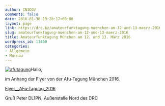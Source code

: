 ```yaml
---
author: IN3DOV
comments: false
date: 2016-01-30 19:20:17+00:00
layout: page
link: https://drc.bz/amateurfunktagung-muenchen-am-12-und-13-maerz-2016/
slug: amateurfunktagung-muenchen-am-12-und-13-maerz-2016
title: Amateurfunktagung München am 12. und 13. März 2016
wordpress_id: 11460
categories:
- Allgemein
- Murnau
---
```


[![afutagung](https://drc.bz/wp-content/uploads/2016/01/afutagung.jpg)](https://drc.bz/wp-content/uploads/2016/01/afutagung.jpg)Hallo,

im Anhang der Flyer von der Afu-Tagung München 2016.

[Flyer__AFu-Tagung_2016](https://drc.bz/wp-content/uploads/2016/01/Flyer__AFu-Tagung_2016.pdf)

Gruß Peter DL1PN, Außenstelle Nord des DRC


